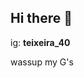 ## Hi there 👋
ig: **teixeira_40**

wassup my G's 

<!--
**TriggerK7/TriggerK7** is a ✨ _special_ ✨ repository because its `README.md` (this file) appears on your GitHub profile.

Here are some ideas to get you started:

- 🔭 I’m currently working on ... nothing
- 🌱 I’m currently learning ...
- 👯 I’m looking to collaborate on ...
- 🤔 I’m looking for help with ...
- 💬 Ask me about: anything
- 📫 How to reach me: ig:**teixeira_40**
- 😄 Pronouns: ...
- ⚡ Fun fact: ...
-->
